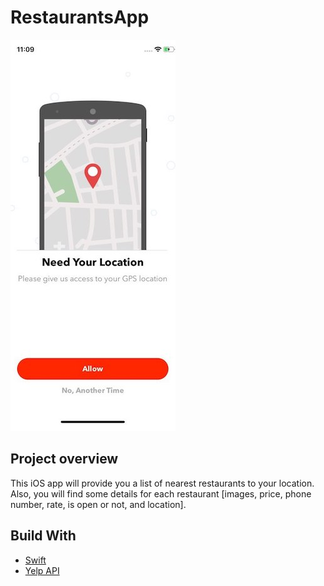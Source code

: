 # RestaurantsApp

![restaurantsapp1](https://github.com/nrshoudi/RestaurantsApp/blob/master/view1.jpg)


## Project overview
This iOS app will provide you a list of nearest restaurants to your location. Also, you will find some details for each restaurant [images, price, phone number, rate, is open or not, and location].


## Build With
* [Swift](https://swift.org/documentation/)
* [Yelp API](https://www.yelp.com/developers)
